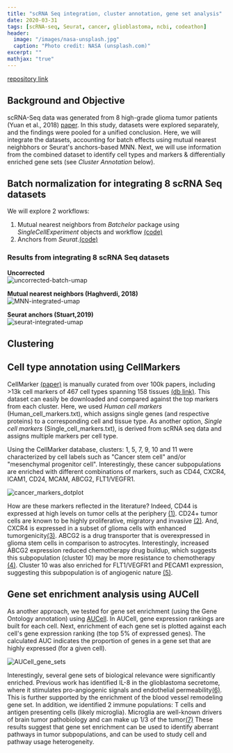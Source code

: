 ```yaml
---
title: "scRNA Seq integration, cluster annotation, gene set analysis"
date: 2020-03-31
tags: [scRNA-seq, Seurat, cancer, glioblastoma, ncbi, codeathon]
header:
  image: "/images/nasa-unsplash.jpg"
  caption: "Photo credit: NASA (unsplash.com)"
excerpt: ""
mathjax: "true"
---
```


 [repository link](https://github.com/NCBI-Codeathons/Diversifying-the-pipeline-for-identifying-bulk-RNA-seq-derived-biomarkers-of-cancer-risk-within-sing/tree/master/batch_normalization)

## Background and Objective
scRNA-Seq data was generated from 8 high-grade glioma tumor patients (Yuan et al., 2018) [paper](https://genomemedicine.biomedcentral.com/articles/10.1186/s13073-018-0567-9). In this study, datasets were explored separately, and the findings were pooled for a unified conclusion. Here, we will integrate the datasets, accounting for batch effects using mutual nearest neighbhors or Seurat's anchors-based MNN. Next, we will use information from the combined dataset to identify cell types and markers & differentially enriched gene sets (see *Cluster Annotation* below).

## Batch normalization for integrating 8 scRNA Seq datasets
We will explore 2 workflows:
1. Mutual nearest neighbors from *Batchelor* package using *SingleCellExperiment* objects and workflow [(code)](https://github.com/NCBI-Codeathons/Diversifying-the-pipeline-for-identifying-bulk-RNA-seq-derived-biomarkers-of-cancer-risk-within-sing/blob/master/batch_normalization/mnn-integration.rmd)
2. Anchors from *Seurat*.[(code)](https://github.com/NCBI-Codeathons/Diversifying-the-pipeline-for-identifying-bulk-RNA-seq-derived-biomarkers-of-cancer-risk-within-sing/blob/master/batch_normalization/seurat-integration.rmd)

### Results from integrating 8 scRNA Seq datasets
__Uncorrected__  
![uncorrected-batch-umap](https://user-images.githubusercontent.com/46359281/78103558-3dbb8700-73bb-11ea-99ff-e6ade122613b.jpeg)

__Mutual nearest neighbors (Haghverdi, 2018)__  
![MNN-integrated-umap](https://user-images.githubusercontent.com/46359281/78103613-588dfb80-73bb-11ea-8b66-df7824595c8c.jpeg)

__Seurat anchors (Stuart,2019)__  
![seurat-integrated-umap](https://user-images.githubusercontent.com/46359281/78180679-1bfce700-7431-11ea-8557-75e01a235bc3.jpeg)

## Clustering 


## Cell type annotation using CellMarkers

CellMarker [(paper)](https://academic.oup.com/nar/article/47/D1/D721/5115823) is manually curated from over 100k papers, including >13k cell markers of 467 cell types spanning 158 tissues [(db link)](http://biocc.hrbmu.edu.cn/CellMarker/). This dataset can easily be downloaded and compared against the top markers from each cluster. Here, we used *Human cell markers* (Human_cell_markers.txt), which assigns single genes (and respective proteins) to a corresponding cell and tissue type. As another option, *Single cell markers* (Single_cell_markers.txt), is derived from scRNA seq data and assigns multiple markers per cell type.

Using the CellMarker database, clusters: 1, 5, 7, 9, 10 and 11 were characterized by cell labels such as "Cancer stem cell" and/or "mesenchymal progenitor cell". Interestingly, these cancer subpopulations are enriched with different combinations of markers, such as CD44, CXCR4, ICAM1, CD24, MCAM, ABCG2, FLT1/VEGFR1. 

![cancer_markers_dotplot](https://user-images.githubusercontent.com/46359281/88618644-9ea45480-d067-11ea-9d23-1677d4776e85.png)

How are these markers reflected in the literature? Indeed, CD44 is expressed at high levels on tumor cells at the periphery [(1)](https://www.hindawi.com/journals/sci/2018/5387041/). CD24+ tumor cells are known to be highly proliferative, migratory and invasive [(2)](https://pubmed.ncbi.nlm.nih.gov/10446804/). And, CXCR4 is expressed in a subset of glioma cells with enhanced tumorgenicity[(3)](https://www.ingentaconnect.com/content/cog/or/2011/00000019/00000012/art00005). ABCG2 is a drug transporter that is overexpressed in glioma stem cells in comparison to astrocytes. Interestingly, increased ABCG2 expression reduced chemotherapy drug buildup, which suggests this subpopulation (cluster 10) may be more resistance to chemotherapy [(4)](https://www.ncbi.nlm.nih.gov/pmc/articles/PMC5522142/https://www.ncbi.nlm.nih.gov/pmc/articles/PMC5522142/). Cluster 10 was also enriched for FLT1/VEGFR1 and PECAM1 expression, suggesting this subpopulation is of angiogenic nature [(5)](https://www.sciencedirect.com/science/article/pii/S1535610806000560https://www.sciencedirect.com/science/article/pii/S1535610806000560).


## Gene set enrichment analysis using AUCell
As another approach, we tested for gene set enrichment (using the Gene Ontology annotation) using [AUCell](https://www.bioconductor.org/packages/release/bioc/html/AUCell.html). In AUCell, gene expression rankings are built for each cell. Next, enrichment of each gene set is plotted against each cell's gene expression ranking (the top 5% of expressed genes). The calculated AUC indicates the proportion of genes in a gene set that are highly expressed (for a given cell).

![AUCell_gene_sets](https://user-images.githubusercontent.com/46359281/88752981-24d49f80-d129-11ea-911f-b525cfb4fcba.png)

Interestingly, several gene sets of biological relevance were significantly enriched. Previous work has identified IL-8 in the glioblastoma secretome, where it stimulates pro-angiogenic signals and endothelial permeability[(6)](https://www.ncbi.nlm.nih.gov/pmc/articles/PMC3447807/). This is further supported by the enrichment of the blood vessel remodeling gene set. In  addition, we identified 2 immune populations: T cells and antigen presenting cells (likely microglia). Microglia are well-known drivers of brain tumor pathobiology and can make up 1/3 of the tumor[(7)](https://www.ncbi.nlm.nih.gov/pmc/articles/PMC7288606/) These results suggest that gene set enrichment can be used to identify aberrant pathways in tumor subpopulations, and can be used to study cell and pathway usage heterogeneity.




